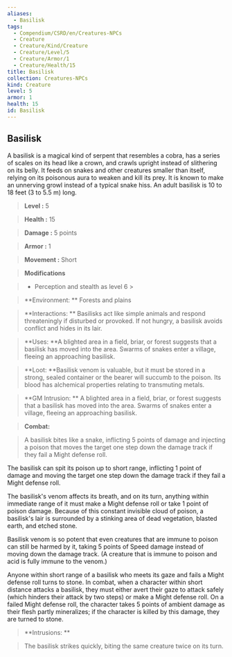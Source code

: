 ```yaml
---
aliases:
  - Basilisk
tags:
  - Compendium/CSRD/en/Creatures-NPCs
  - Creature
  - Creature/Kind/Creature
  - Creature/Level/5
  - Creature/Armor/1
  - Creature/Health/15
title: Basilisk
collection: Creatures-NPCs
kind: Creature
level: 5
armor: 1
health: 15
id: Basilisk
---
```

## Basilisk    
A basilisk is a magical kind of serpent that resembles a cobra, has a series of scales on its head like a crown, and crawls upright instead of slithering on its belly. It feeds on snakes and other creatures smaller than itself, relying on its poisonous aura to weaken and kill its prey. It is known to make an unnerving growl instead of a typical snake hiss. An adult basilisk is 10 to 18 feet (3 to 5.5 m) long.    
  
    
> **Level :** 5    
> **Health :** 15    
> **Damage :** 5 points    
> **Armor :** 1    
> **Movement :** Short    
> **Modifications**    
>- Perception and stealth as level 6 >  
>    
> **Environment: ** Forests and plains    
> **Interactions: ** Basilisks act like simple animals and respond threateningly if disturbed or provoked. If not hungry, a basilisk avoids conflict and hides in its lair.    
> **Uses: **A blighted area in a field, briar, or forest suggests that a basilisk has moved into the area. Swarms of snakes enter a village, fleeing an approaching basilisk.    
> **Loot: **Basilisk venom is valuable, but it must be stored in a strong, sealed container or the bearer will succumb to the poison. Its blood has alchemical properties relating to transmuting metals.    
> **GM Intrusion: ** A blighted area in a field, briar, or forest suggests that a basilisk has moved into the area. Swarms of snakes enter a village, fleeing an approaching basilisk.    
  
> **Combat:**   
> A basilisk bites like a snake, inflicting 5 points of damage and injecting a poison that moves the target one step down the damage track if they fail a Might defense roll.   
The basilisk can spit its poison up to short range, inflicting 1 point of damage and moving the target one step down the damage track if they fail a Might defense roll.   
The basilisk's venom affects its breath, and on its turn, anything within immediate range of it must make a Might defense roll or take 1 point of poison damage. Because of this constant invisible cloud of poison, a basilisk's lair is surrounded by a stinking area of dead vegetation, blasted earth, and etched stone.   
Basilisk venom is so potent that even creatures that are immune to poison can still be harmed by it, taking 5 points of Speed damage instead of moving down the damage track. (A creature that is immune to poison and acid is fully immune to the venom.)   
Anyone within short range of a basilisk who meets its gaze and fails a Might defense roll turns to stone. In combat, when a character within short distance attacks a basilisk, they must either avert their gaze to attack safely (which hinders their attack by two steps) or make a Might defense roll. On a failed Might defense roll, the character takes 5 points of ambient damage as their flesh partly mineralizes; if the character is killed by this damage, they are turned to stone.    
    
  
> **Intrusions: **   
> The basilisk strikes quickly, biting the same creature twice on its turn.    
